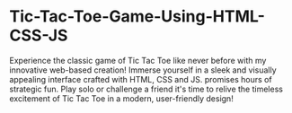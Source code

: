 # Tic-Tac-Toe-Game-Using-HTML-CSS-JS
Experience the classic game of Tic Tac Toe like never before with my innovative web-based creation! Immerse yourself in a sleek and visually appealing interface crafted with HTML, CSS and JS. promises hours of strategic fun. Play solo or challenge a friend it's time to relive the timeless excitement of Tic Tac Toe in a modern, user-friendly design!
